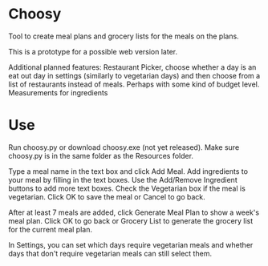 # Choosy

Tool to create meal plans and grocery lists for the meals on the plans.

This is a prototype for a possible web version later.

Additional planned features:
      Restaurant Picker, choose whether a day is an eat out day in settings (similarly to vegetarian days)
      and then choose from a list of restaurants instead of meals. Perhaps with some kind of budget level.
      Measurements for ingredients

# Use

Run choosy.py or download choosy.exe (not yet released). Make sure choosy.py is in the same folder as the Resources folder.

Type a meal name in the text box and click Add Meal. Add ingredients to your meal by filling in the text boxes.
Use the Add/Remove Ingredient buttons to add more text boxes. Check the Vegetarian box if the meal is vegetarian.
Click OK to save the meal or Cancel to go back.

After at least 7 meals are added, click Generate Meal Plan to show a week's meal plan. Click OK to go back
or Grocery List to generate the grocery list for the current meal plan.

In Settings, you can set which days require vegetarian meals and whether days that don't require vegetarian meals can still select them.  
